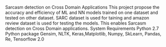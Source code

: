 Sarcasm detection on Cross Domain Applications 
This project propose the accuracy and efficiency of ML and NN models trained on one dataset and tested on other dataset. SARC dataset is used for taining and amazon review dataset is used for testing the models. This enables Sarcasm detection on Cross Domain applications.
System Requirements
Python 2.7
Python package Gensim, NLTK, Keras,Matplotlib, Numpy, SkLearn, Pandas, Re, Tensorflow 2.0
